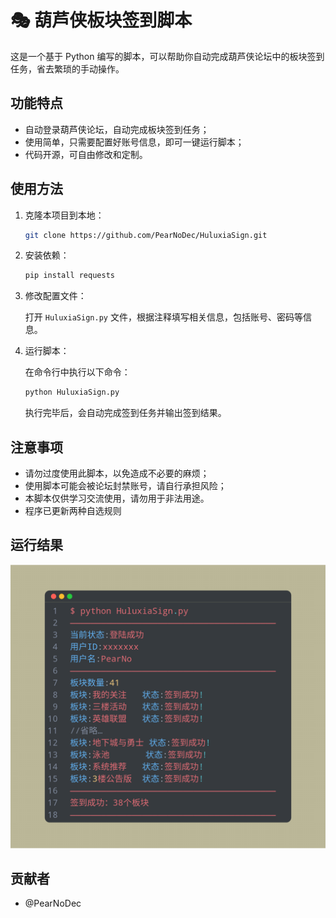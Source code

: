 # 🎭 葫芦侠板块签到脚本

这是一个基于 Python 编写的脚本，可以帮助你自动完成葫芦侠论坛中的板块签到任务，省去繁琐的手动操作。

## 功能特点

- 自动登录葫芦侠论坛，自动完成板块签到任务；
- 使用简单，只需要配置好账号信息，即可一键运行脚本；
- 代码开源，可自由修改和定制。

## 使用方法

1. 克隆本项目到本地：

   ```bash
   git clone https://github.com/PearNoDec/HuluxiaSign.git
   ```

2. 安装依赖：

   ```bash
   pip install requests
   ```

3. 修改配置文件：

   打开 `HuluxiaSign.py` 文件，根据注释填写相关信息，包括账号、密码等信息。

4. 运行脚本：

   在命令行中执行以下命令：

   ```bash
   python HuluxiaSign.py
   ```

   执行完毕后，会自动完成签到任务并输出签到结果。

## 注意事项

- 请勿过度使用此脚本，以免造成不必要的麻烦；
- 使用脚本可能会被论坛封禁账号，请自行承担风险；
- 本脚本仅供学习交流使用，请勿用于非法用途。
- 程序已更新两种自选规则

## 运行结果

![Image text](SuccessSign.png)

## 贡献者

- @PearNoDec

